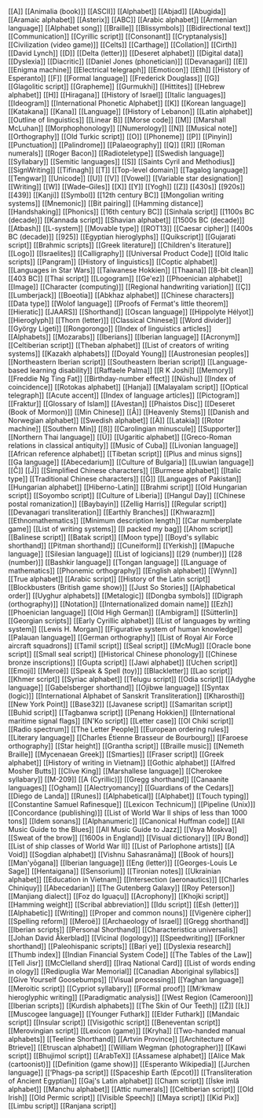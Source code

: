 [[A]]
[[Animalia (book)]]
[[ASCII]]
[[Alphabet]]
[[Abjad]]
[[Abugida]]
[[Aramaic alphabet]]
[[Asterix]]
[[ABC]]
[[Arabic alphabet]]
[[Armenian language]]
[[Alphabet song]]
[[Braille]]
[[Blissymbols]]
[[Bidirectional text]]
[[Communication]]
[[Cyrillic script]]
[[Consonant]]
[[Cryptanalysis]]
[[Civilization (video game)]]
[[Celts]]
[[Carthage]]
[[Collation]]
[[Cirth]]
[[David Lynch]]
[[D]]
[[Delta (letter)]]
[[Deseret alphabet]]
[[Digital data]]
[[Dyslexia]]
[[Diacritic]]
[[Daniel Jones (phonetician)]]
[[Devanagari]]
[[E]]
[[Enigma machine]]
[[Electrical telegraph]]
[[Emoticon]]
[[Eth]]
[[History of Esperanto]]
[[F]]
[[Formal language]]
[[Frederick Douglass]]
[[G]]
[[Glagolitic script]]
[[Grapheme]]
[[Gurmukhi]]
[[Hittites]]
[[Hebrew alphabet]]
[[H]]
[[Hiragana]]
[[History of Israel]]
[[Italic languages]]
[[Ideogram]]
[[International Phonetic Alphabet]]
[[K]]
[[Korean language]]
[[Katakana]]
[[Kana]]
[[Language]]
[[History of Lebanon]]
[[Latin alphabet]]
[[Outline of linguistics]]
[[Linear B]]
[[Morse code]]
[[M]]
[[Marshall McLuhan]]
[[Morphophonology]]
[[Numerology]]
[[N]]
[[Musical note]]
[[Orthography]]
[[Old Turkic script]]
[[O]]
[[Phoneme]]
[[P]]
[[Pinyin]]
[[Punctuation]]
[[Palindrome]]
[[Palaeography]]
[[Q]]
[[R]]
[[Roman numerals]]
[[Roger Bacon]]
[[Radioteletype]]
[[Swedish language]]
[[Syllabary]]
[[Semitic languages]]
[[S]]
[[Saints Cyril and Methodius]]
[[SignWriting]]
[[Tifinagh]]
[[T]]
[[Top-level domain]]
[[Tagalog language]]
[[Tengwar]]
[[Unicode]]
[[U]]
[[V]]
[[Vowel]]
[[Variable star designation]]
[[Writing]]
[[W]]
[[Wade–Giles]]
[[X]]
[[Y]]
[[Yogh]]
[[Z]]
[[430s]]
[[920s]]
[[439]]
[[Kanji]]
[[Symbol]]
[[12th century BC]]
[[Mongolian writing systems]]
[[Mnemonic]]
[[Bit pairing]]
[[Hamming distance]]
[[Handshaking]]
[[Phonics]]
[[16th century BC]]
[[Sinhala script]]
[[1100s BC (decade)]]
[[Kannada script]]
[[Shavian alphabet]]
[[1500s BC (decade)]]
[[Atbash]]
[[L-system]]
[[Movable type]]
[[ROT13]]
[[Caesar cipher]]
[[400s BC (decade)]]
[[925]]
[[Egyptian hieroglyphs]]
[[Quikscript]]
[[Gujarati script]]
[[Brahmic scripts]]
[[Greek literature]]
[[Children's literature]]
[[Logo]]
[[Israelites]]
[[Calligraphy]]
[[Universal Product Code]]
[[Old Italic scripts]]
[[Pangram]]
[[History of linguistics]]
[[Coptic alphabet]]
[[Languages in Star Wars]]
[[Taiwanese Hokkien]]
[[Thaana]]
[[8-bit clean]]
[[403 BC]]
[[Thai script]]
[[Logogram]]
[[Geʽez]]
[[Phoenician alphabet]]
[[Image]]
[[Character (computing)]]
[[Regional handwriting variation]]
[[Ç]]
[[Lumberjack]]
[[Boeotia]]
[[Abkhaz alphabet]]
[[Chinese characters]]
[[Data type]]
[[Wolof language]]
[[Proofs of Fermat's little theorem]]
[[Hieratic]]
[[JAARS]]
[[Shorthand]]
[[Oscan language]]
[[Hippolyte Hélyot]]
[[Hieroglyph]]
[[Thorn (letter)]]
[[Classical Chinese]]
[[Word divider]]
[[György Ligeti]]
[[Rongorongo]]
[[Index of linguistics articles]]
[[Alphabets]]
[[Mozarabs]]
[[Iberians]]
[[Iberian language]]
[[Acronym]]
[[Celtiberian script]]
[[Theban alphabet]]
[[List of creators of writing systems]]
[[Kazakh alphabets]]
[[Doyald Young]]
[[Austronesian peoples]]
[[Northeastern Iberian script]]
[[Southeastern Iberian script]]
[[Language-based learning disability]]
[[Raffaele Palma]]
[[R K Joshi]]
[[Memory]]
[[Freddie Ng Ting Fat]]
[[Birthday-number effect]]
[[Nüshu]]
[[Index of coincidence]]
[[Rotokas alphabet]]
[[Hanja]]
[[Malayalam script]]
[[Optical telegraph]]
[[Acute accent]]
[[Index of language articles]]
[[Pictogram]]
[[Fraktur]]
[[Glossary of Islam]]
[[Avestan]]
[[Phaistos Disc]]
[[Deseret (Book of Mormon)]]
[[Min Chinese]]
[[Å]]
[[Heavenly Stems]]
[[Danish and Norwegian alphabet]]
[[Swedish alphabet]]
[[Ä]]
[[Latakia]]
[[Rotor machine]]
[[Southern Min]]
[[ß]]
[[Carolingian minuscule]]
[[Supporter]]
[[Northern Thai language]]
[[Ü]]
[[Ugaritic alphabet]]
[[Greco-Roman relations in classical antiquity]]
[[Music of Cuba]]
[[Livonian language]]
[[African reference alphabet]]
[[Tibetan script]]
[[Plus and minus signs]]
[[Ga language]]
[[Abecedarium]]
[[Culture of Bulgaria]]
[[Luwian language]]
[[Ĉ]]
[[Ĵ]]
[[Simplified Chinese characters]]
[[Burmese alphabet]]
[[Italic type]]
[[Traditional Chinese characters]]
[[Ğ]]
[[Languages of Pakistan]]
[[Hungarian alphabet]]
[[Hiberno-Latin]]
[[Brahmi script]]
[[Old Hungarian script]]
[[Soyombo script]]
[[Culture of Liberia]]
[[Hangul Day]]
[[Chinese postal romanization]]
[[Baybayin]]
[[Zellig Harris]]
[[Regular script]]
[[Devanagari transliteration]]
[[Earthly Branches]]
[[Khwarazm]]
[[Ethnomathematics]]
[[Minimum description length]]
[[Car numberplate game]]
[[List of writing systems]]
[[I packed my bag]]
[[Ahom script]]
[[Balinese script]]
[[Batak script]]
[[Moon type]]
[[Boyd's syllabic shorthand]]
[[Pitman shorthand]]
[[Cuneiform]]
[[Yerkish]]
[[Mapuche language]]
[[Silesian language]]
[[List of logicians]]
[[29 (number)]]
[[28 (number)]]
[[Bashkir language]]
[[Tongan language]]
[[Language of mathematics]]
[[Phonemic orthography]]
[[English alphabet]]
[[Wynn]]
[[True alphabet]]
[[Arabic script]]
[[History of the Latin script]]
[[Blockbusters (British game show)]]
[[Just So Stories]]
[[Alphabetical order]]
[[Uyghur alphabets]]
[[Metalogic]]
[[Dongba symbols]]
[[Digraph (orthography)]]
[[Notation]]
[[Internationalized domain name]]
[[Ezh]]
[[Phoenician language]]
[[Old High German]]
[[Ambigram]]
[[Sütterlin]]
[[Georgian scripts]]
[[Early Cyrillic alphabet]]
[[List of languages by writing system]]
[[Lewis H. Morgan]]
[[Figurative system of human knowledge]]
[[Palauan language]]
[[German orthography]]
[[List of Royal Air Force aircraft squadrons]]
[[Tamil script]]
[[Seal script]]
[[McMug]]
[[Oracle bone script]]
[[Small seal script]]
[[Historical Chinese phonology]]
[[Chinese bronze inscriptions]]
[[Gupta script]]
[[Jawi alphabet]]
[[Uchen script]]
[[Emoji]]
[[Meroë]]
[[Speak & Spell (toy)]]
[[Blackletter]]
[[Lao script]]
[[Khmer script]]
[[Syriac alphabet]]
[[Telugu script]]
[[Odia script]]
[[Adyghe language]]
[[Gabelsberger shorthand]]
[[Ojibwe language]]
[[Syntax (logic)]]
[[International Alphabet of Sanskrit Transliteration]]
[[Kharosthi]]
[[New York Point]]
[[Base32]]
[[Javanese script]]
[[Samaritan script]]
[[Buhid script]]
[[Tagbanwa script]]
[[Penang Hokkien]]
[[International maritime signal flags]]
[[N'Ko script]]
[[Letter case]]
[[Ol Chiki script]]
[[Radio spectrum]]
[[The Letter People]]
[[European ordering rules]]
[[Literary language]]
[[Charles Étienne Brasseur de Bourbourg]]
[[Faroese orthography]]
[[Star height]]
[[Grantha script]]
[[Braille music]]
[[Nemeth Braille]]
[[Mycenaean Greek]]
[[Smarties]]
[[Fraser script]]
[[Greek alphabet]]
[[History of writing in Vietnam]]
[[Gothic alphabet]]
[[Alfred Mosher Butts]]
[[Clive King]]
[[Marshallese language]]
[[Cherokee syllabary]]
[[M-209]]
[[A (Cyrillic)]]
[[Gregg shorthand]]
[[Canaanite languages]]
[[Ogham]]
[[Alectryomancy]]
[[Guardians of the Cedars]]
[[Diego de Landa]]
[[Runes]]
[[Alphabetical]]
[[Alphabet]]
[[Touch typing]]
[[Constantine Samuel Rafinesque]]
[[Lexicon Technicum]]
[[Pipeline (Unix)]]
[[Concordance (publishing)]]
[[List of World War II ships of less than 1000 tons]]
[[Idem sonans]]
[[Alphanumeric]]
[[Canonical Huffman code]]
[[All Music Guide to the Blues]]
[[All Music Guide to Jazz]]
[[Vsya Moskva]]
[[Sweat of the brow]]
[[1600s in England]]
[[Visual dictionary]]
[[PJ Bond]]
[[List of ship classes of World War II]]
[[List of Parlophone artists]]
[[A Void]]
[[Sogdian alphabet]]
[[Vishnu Sahasranāma]]
[[Book of hours]]
[[Man'yōgana]]
[[Iberian language]]
[[Eng (letter)]]
[[Georges-Louis Le Sage]]
[[Hentaigana]]
[[Sensorium]]
[[Tironian notes]]
[[Ukrainian alphabet]]
[[Education in Vietnam]]
[[Intersection (aeronautics)]]
[[Charles Chiniquy]]
[[Abecedarian]]
[[The Gutenberg Galaxy]]
[[Roy Peterson]]
[[Manjiang dialect]]
[[Foz do Iguaçu]]
[[Acrophony]]
[[Khojki script]]
[[Hamming weight]]
[[Scribal abbreviation]]
[[Idu script]]
[[Esh (letter)]]
[[Alphabetic]]
[[Writing]]
[[Proper and common nouns]]
[[Vigenère cipher]]
[[Spelling reform]]
[[Meroë]]
[[Archaeology of Israel]]
[[Gregg shorthand]]
[[Iberian scripts]]
[[Personal Shorthand]]
[[Characteristica universalis]]
[[Johan David Åkerblad]]
[[Vicinal (logology)]]
[[Speedwriting]]
[[Forkner shorthand]]
[[Paleohispanic scripts]]
[[Baṛī ye]]
[[Dyslexia research]]
[[Thumb index]]
[[Indian Financial System Code]]
[[The Tables of the Law]]
[[Tell Jisr]]
[[McClelland sherd]]
[[Iraq National Card]]
[[List of words ending in ology]]
[[Redipuglia War Memorial]]
[[Canadian Aboriginal syllabics]]
[[Give Yourself Goosebumps]]
[[Visual processing]]
[[Yaghan language]]
[[Meroitic script]]
[[Cypriot syllabary]]
[[Formal proof]]
[[Miꞌkmaw hieroglyphic writing]]
[[Paradigmatic analysis]]
[[West Region (Cameroon)]]
[[Iberian scripts]]
[[Kurdish alphabets]]
[[The Skin of Our Teeth]]
[[Ž]]
[[Ł]]
[[Muscogee language]]
[[Younger Futhark]]
[[Elder Futhark]]
[[Mandaic script]]
[[Insular script]]
[[Visigothic script]]
[[Beneventan script]]
[[Merovingian script]]
[[Lexicon (game)]]
[[Kryha]]
[[Two-handed manual alphabets]]
[[Teeline Shorthand]]
[[Artvin Province]]
[[Architecture of Btrieve]]
[[Etruscan alphabet]]
[[William Wegman (photographer)]]
[[Kawi script]]
[[Bhujimol script]]
[[ArabTeX]]
[[Assamese alphabet]]
[[Alice Mak (cartoonist)]]
[[Definition (game show)]]
[[Esperanto Wikipedia]]
[[Jurchen language]]
[[ʼPhags-pa script]]
[[Spaceship Earth (Epcot)]]
[[Transliteration of Ancient Egyptian]]
[[Gaj's Latin alphabet]]
[[Cham script]]
[[İske imlâ alphabet]]
[[Manchu alphabet]]
[[Attic numerals]]
[[Celtiberian script]]
[[Old Irish]]
[[Old Permic script]]
[[Visible Speech]]
[[Maya script]]
[[Kid Pix]]
[[Limbu script]]
[[Ranjana script]]
